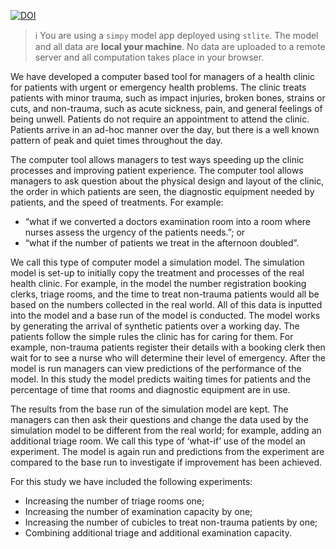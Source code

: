 [![DOI](https://zenodo.org/badge/DOI/10.5281/zenodo.11060532.svg)](https://doi.org/10.5281/zenodo.11060532)

> ℹ️ You are using a `simpy` model app deployed using `stlite`. The model and all data are **local your machine**. No data are uploaded to a remote server and all computation takes place in your browser. 

We have developed a computer based tool for managers of a health clinic for patients with urgent or emergency health problems.  The clinic treats patients with minor trauma, such as impact injuries, broken bones, strains or cuts, and non-trauma, such as acute sickness, pain, and general feelings of being unwell.  Patients do not require an appointment to attend the clinic.  Patients arrive in an ad-hoc manner over the day, but there is a well known pattern of peak and quiet times throughout the day.

The computer tool allows managers to test ways speeding up the clinic processes and improving patient experience. The computer tool allows managers to ask question about the physical design and layout of the clinic, the order in which patients are seen, the diagnostic equipment needed by patients, and the speed of treatments.  For example:

* “what if we converted a doctors examination room into a room where nurses assess the urgency of the patients needs.”; or 
* “what if the number of patients we treat in the afternoon doubled”.

We call this type of computer model a simulation model.  The simulation model is set-up to initially copy the treatment and processes of the real health clinic.  For example, in the model the number registration booking clerks, triage rooms, and the time to treat non-trauma patients would all be based on the numbers collected in the real world.  All of this data is inputted into the model and a base run of the model is conducted. The model works by generating the arrival of synthetic patients over a working day. The patients follow the simple rules the clinic has for caring for them.  For example, non-trauma patients register their details with a booking clerk then wait for to see a nurse who will determine their level of emergency.  After the model is run managers can view predictions of the performance of the model.  In this study the model predicts waiting times for patients and the percentage of time that rooms and diagnostic equipment are in use.  

The results from the base run of the simulation model are kept. The managers can then ask their questions and change the data used by the simulation model to be different from the real world; for example, adding an additional triage room. We call this type of ‘what-if’ use of the model an experiment. The model is again run and predictions from the experiment are compared to the base run to investigate if improvement has been achieved.

For this study we have included the following experiments:

* Increasing the number of triage rooms one;
* Increasing the number of examination capacity by one;
* Increasing the number of cubicles to treat non-trauma patients by one;
* Combining additional triage and additional examination capacity.